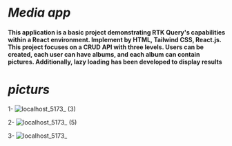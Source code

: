 # <i>Media app</i>

#### This application is a basic project demonstrating RTK Query's capabilities within a React environment. Implement by HTML, Tailwind CSS, React.js. This project focuses on a CRUD API with three levels. Users can be created, each user can have albums, and each album can contain pictures. Additionally, lazy loading has been developed to display results


# <i>picturs</i>

1-
![localhost_5173_ (3)](https://github.com/e-Karimi/media-app-Api-RTKQ/assets/28589917/b784e0a9-f25e-4b14-9064-a47ea5b84e0c)

2-
![localhost_5173_ (5)](https://github.com/e-Karimi/media-app-Api-RTKQ/assets/28589917/53d9ceb9-3937-41ca-b696-be1f8899e910)

3-
![localhost_5173_](https://github.com/e-Karimi/media-app-Api-RTKQ/assets/28589917/38cd3419-c9a5-4870-bc72-c65628c8695d)
